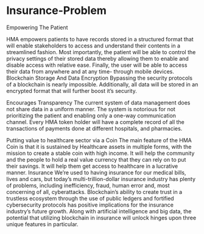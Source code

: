 # Insurance-Problem

Empowering The Patient

HMA empowers patients to have records stored in a structured
format that will enable stakeholders to access and understand
their contents in a streamlined fashion. Most importantly, the
patient will be able to control the privacy settings of their stored
data thereby allowing them to enable and disable access with
relative ease. Finally, the user will be able to access their data
from anywhere and at any time- through mobile devices.
Blockchain Storage And Data Encryption
Bypassing the security protocols of a blockchain is nearly
impossible. Additionally, all data will be stored in an encrypted
format that will further boost it’s security.

Encourages Transparency
The current system of data management does not share data
in a uniform manner. The system is notorious for not prioritizing
the patient and enabling only a one-way communication
channel. Every HMA token holder will have a complete record of
all the transactions of payments done at different hospitals, and
pharmacies.

Putting value to healthcare sector via a Coin
The main feature of the HMA Coin is that it is sustained by
Healthcare assets in multiple forms, with the mission to create
a stable coin with high income. It will help the community and
the people to hold a real value currency that they can rely on to
put their savings. It will help them get access to healthcare in a
lucrative manner.
Insurance
We’re used to having insurance for our medical bills, lives and cars,
but today’s multi-trillion-dollar insurance industry has plenty of
problems, including inefficiency, fraud, human error and, most
concerning of all, cyberattacks. Blockchain’s ability to create
trust in a trustless ecosystem through the use of public ledgers
and fortified cybersecurity protocols has positive implications
for the insurance industry’s future growth. Along with artificial
intelligence and big data, the potential that utilizing blockchain
in insurance will unlock hinges upon three unique features in
particular.

